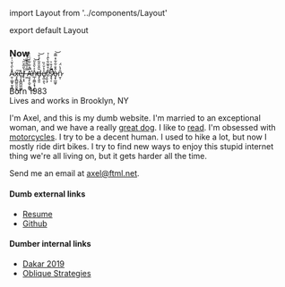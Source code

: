 import Layout from '../components/Layout'

export default Layout

### Now

Å̷̯̹̮͇̟͈̟̮̀̑̔̆͗͐x̵̘̟̻̺͈̮̮̬͜͠ͅè̶̘̗̟̻̪͖̰̺l̸̙͕͙̀̋̅̌̋͘͝ ̶͖̿͐̅͌͊̏̉̌̒Ã̶̧̧̙̯̮̣̰͇̊͋͋́̈͑͐̕̚͜n̴̲̩̯͇͕͙̹̦͎̽͐̀̑̊̎̕͝d̶̡̖͍̱̄̋̌̐͂̀̉͒͝e̸̢̲̣͈̖͐̔̆̍̏r̸͕̮͕̗̾̊̂̅͋̀̂͑̉͘s̷̡̛̘͔̿̒͒͐̚̚̕o̶̡̟̲͖̞̍̂̐͋͋̽̿̄͝n̷̮̜̑͐̀̈́<br />

Born 1983<br />
Lives and works in Brooklyn, NY<br />

I'm Axel, and this is my dumb website. I'm married to an exceptional woman, and we have a really [great dog](https://s3.amazonaws.com/honkytonk.in/IMG_1439.jpg). I like to [read](/library). I'm obsessed with [motorcycles](https://github.com/axelav/motorcycles). I try to be a decent human. I used to hike a lot, but now I mostly ride dirt bikes. I try to find new ways to enjoy this stupid internet thing we're all living on, but it gets harder all the time.

Send me an email at [axel@ftml.net](mailto:axel@ftml.net).

#### Dumb external links

- [Resume](https://axelav.com)
- [Github](https://github.com/axelav)

#### Dumber internal links

- [Dakar 2019](https://dakar.honkytonk.in)
- [Oblique Strategies](https://strategies.honkytonk.in)
